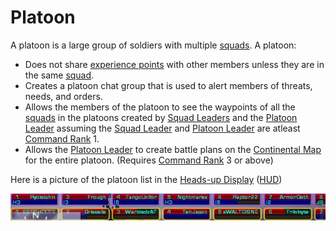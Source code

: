 # Platoon

A platoon is a large group of soldiers with multiple [squads](Squad.md). A
platoon:

- Does not share [experience points](Experience_Points.md) with other members
  unless they are in the same [squad](Squad.md).
- Creates a platoon chat group that is used to alert members of threats, needs,
  and orders.
- Allows the members of the platoon to see the waypoints of all the
  [squads](Squad.md) in the platoons created by [Squad Leaders](Squad_Leader.md)
  and the [Platoon Leader](Platoon_Leader.md) assuming the
  [Squad Leader](Squad_Leader.md) and [Platoon Leader](Platoon_Leader.md) are
  atleast [Command Rank](Command_Rank.md) 1.
- Allows the [Platoon Leader](Platoon_Leader.md) to create battle plans on the
  [Continental Map](Continental_Map.md) for the entire platoon. (Requires
  [Command Rank](Command_Rank.md) 3 or above)

Here is a picture of the platoon list in the
[Heads-up Display](Heads-up_Display.md) ([HUD](Acronyms_and_Slang.md))

![](../images/PlatoonList.jpg "Image:PlatoonList.jpg")
